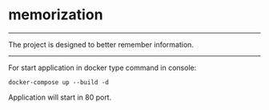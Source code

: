 # memorization

---

The project is designed to better remember information.

---


For start application in docker type command in console:

```properties
docker-compose up --build -d
```

Application will start in 80 port.